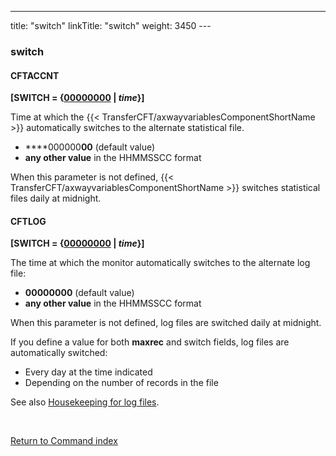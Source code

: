 ---
title: "switch"
linkTitle: "switch"
weight: 3450
---<span id="switch"></span>

### switch

#### CFTACCNT

**[SWITCH = {<u>00000000</u> &#124; *time*}]**

Time at which the {{< TransferCFT/axwayvariablesComponentShortName  >}}
automatically switches to the alternate statistical file.

* ****000000**00**
    (default value)
* ****any
    other value**** in the HHMMSSCC format

When this parameter is not defined, {{< TransferCFT/axwayvariablesComponentShortName  >}} switches statistical
files daily at midnight.

#### CFTLOG

**[SWITCH = {<u>00000000</u> &#124; *time*}]**

The time at which the monitor automatically switches to the alternate
log file:

* ****00000000****
    (default value)
* ****any
    other value**** in the HHMMSSCC format

When this parameter is not defined, log files are switched daily at
midnight.

If you define a value for both ****maxrec****
and switch fields, log files are automatically switched:

* Every
    day at the time indicated
* Depending
    on the number of records in the file

See also [Housekeeping for log files](../../../../admin_intro/admin_monitoring_intro/housekeeping_logs).

 

[Return to Command index](../../)
